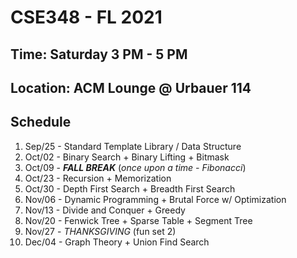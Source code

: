 # CSE348 - FL 2021

## Time: Saturday 3 PM - 5 PM
## Location: ACM Lounge @ Urbauer 114

## Schedule
1. Sep/25 - Standard Template Library / Data Structure
2. Oct/02 - Binary Search + Binary Lifting + Bitmask 
3. Oct/09 - ___FALL BREAK___ (_once upon a time - Fibonacci_)
4. Oct/23 - Recursion + Memorization
5. Oct/30 - Depth First Search + Breadth First Search
6. Nov/06 - Dynamic Programming + Brutal Force w/ Optimization
7. Nov/13 - Divide and Conquer + Greedy
8. Nov/20 - Fenwick Tree + Sparse Table + Segment Tree
9. Nov/27 - _THANKSGIVING_ (fun set 2)
10. Dec/04 - Graph Theory + Union Find Search
